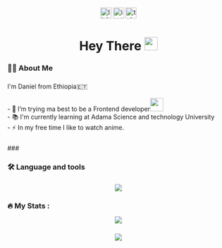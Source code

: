


###

<div align="center">
  <a href="https://www.linkedin.com/in/dani-boy-35552624b/"><img src="https://img.shields.io/static/v1?message=LinkedIn&logo=linkedin&label=&color=0077B5&logoColor=white&labelColor=&style=for-the-badge" height="25" alt="linkedin logo"  /></a>
  <a href="https://www.instagram.com/da_nnn_yyy/#"><img src="https://img.shields.io/static/v1?message=Instagram&logo=instagram&label=&color=red&logoColor=white&labelColor=&style=for-the-badge" height="25" alt="instagram logo"  /></a>
  <a href="https://t.me/g_dnl" ><img src="https://img.shields.io/static/v1?message=TeleGram&logo=telegram&label=&color=33AAE2&logoColor=white&labelColor=&style=for-the-badge" height="25" alt="telegram logo"  /></a>
  

</div>

###

###

<h1 align="center">Hey There
  <img src="https://media.giphy.com/media/hvRJCLFzcasrR4ia7z/giphy.gif" width="30px"/>
</h1>

###

<h3 align="left">👩‍💻  About Me</h3>

###
<div style="display=flex;">
  <p align="left">I'm Daniel from Ethiopia🇪🇹<br><br>- 🔭 I’m trying ma best to be a Frontend developer<img src="https://media.giphy.com/media/WUlplcMpOCEmTGBtBW/giphy.gif" width="30">
    <br>- 📚 I'm currently learning at Adama Science and technology University<br>- ⚡ In my free time I like to watch anime.
  </p>
  <img src="https://github.com/user-attachments/assets/fc577698-34df-479e-8729-e881d7c29d01" height="10px"/>
</div>
###

<h3 align="left">🛠 Language and tools</h3>

###



<p align="center">
  <a href="https://skillicons.dev">
    <img src="https://skillicons.dev/icons?i=figma,react,tailwind,css,git,django,python" />
  </a>
</p>

###

<h3 align="left" style="margin-bottom:10px">🔥   My Stats :</h3>

<p align="center"> <img src="https://github-readme-stats.vercel.app/api?username=da-nn-yy&theme=vue-dark"/> </p>

###
<p align="center"> <img align="center" src="https://github-readme-stats.vercel.app/api/top-langs/?username=da-nn-yy&layout=compact&theme=vision-friendly-dark"/></p>

###
